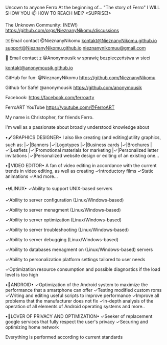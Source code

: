 Uncown to anyone Ferro 
At the beginning of...
"The story of Ferro"
I WILL SHOW YOU
📫 HOW TO REACH ME!? <SUPRISE!>

The Unknown Community: (NEW!)
https://github.com/orgs/NieznanyNikomu/discussions

✉️Email contact @NieznanyNikomu
kontakt@NieznanyNikomu.github.io
support@NieznanyNikomu.github.io
nieznanynikomuu@gmail.com


📧 Email contact z @Anonymousik w sprawię bezpieczeństwa w sieci

kontakt@anonymousik.github.io

GitHub for fun: @NieznanyNikomu
https://github.com/NieznanyNikomu

Github for Safe! @anonymousik
https://github.com/anonymousik

Facebook: https://facebook.com/ferroarty

FerroART YouTube 
https://youtube.com/@FerroART

My name is Christopher, for friends Ferro. 

I'm well as a passionate about broadly understood knowledge about

•🖌️GRAPHICS DESIGNER•
I also like creating
(and editing)utility graphics, such as: 
|✓|Banners
|✓|Logotypes
|✓|Business cards
|✓|Brochures 
|✓|Leaflets 
|✓|Promotional materials for marketing 
|✓|Personalized letter invitations |✓|Personalized website design or editing of an existing one...

•🎦VIDEO EDITOR•
A fan of video editing in accordance with the current trends in video editing,
as well as creating 
✓Introductory films
✓Static animations
✓And more...

•⛎LINUX•
✓Ability to support UNIX-based servers

✓Ability to server configuration (Linux/Windows-based) 

✓Ability to server menagment (Linux/Windows-based)

✓Ability to server optimization (Linux/Windows-based) 

✓Ability to server troubleshooting (Linux/Windows-based) 

✓Ability to server debugging (Linux/Windows-based)

✓Ability to databases menagment on (Linux/Windows-based) servers

✓Ability to personalization platform settings tailored to user needs

✓Optimization resource consumption and possible diagnostics if the load level is too high

•🤖ANDROID•
✓Optimization of the Android system to maximize
the performance that a smartphone can offer
✓Testing modified custom roms
✓Writing and editing useful scripts to improve performance
✓Improve all problems that the manufacturer does not fix
✓In-depth analysis of the operation of all elements of Android operating systems and more..

•🔏LOVER OF PRIVACY AND OPTIMIZATION•
✓Seeker of replacement google services
that fully respect the user's privacy
✓Securing and optimizing home network

Everything is performed according to current standards
